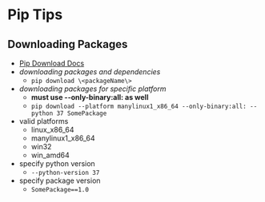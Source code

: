 # Pip Tips #

## Downloading Packages ##

* [Pip Download Docs](https://pip.pypa.io/en/stable/cli/pip_download/)
* *downloading packages and dependencies*
  * `pip download \<packageName\>`
* *downloading packages for specific platform*
  * **must use --only-binary:all: as well**
  * `pip download --platform manylinux1_x86_64 --only-binary:all: --python 37 SomePackage`
* valid platforms
  * linux_x86_64
  * manylinux1_x86_64
  * win32
  * win_amd64
* specify python version
  * `--python-version 37`
* specify package version
  * `SomePackage==1.0`